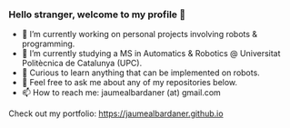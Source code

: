 ### Hello stranger, welcome to my profile 👋

- 🔭 I’m currently working on personal projects involving robots & programming.
- 🌱 I’m currently studying a MS in Automatics & Robotics @ Universitat Politècnica de Catalunya (UPC).
- :monocle_face: Curious to learn anything that can be implemented on robots.
- 💬 Feel free to ask me about any of my repositories below.
- 📫 How to reach me: jaumealbardaner (at) gmail.com

Check out my portfolio: https://jaumealbardaner.github.io

